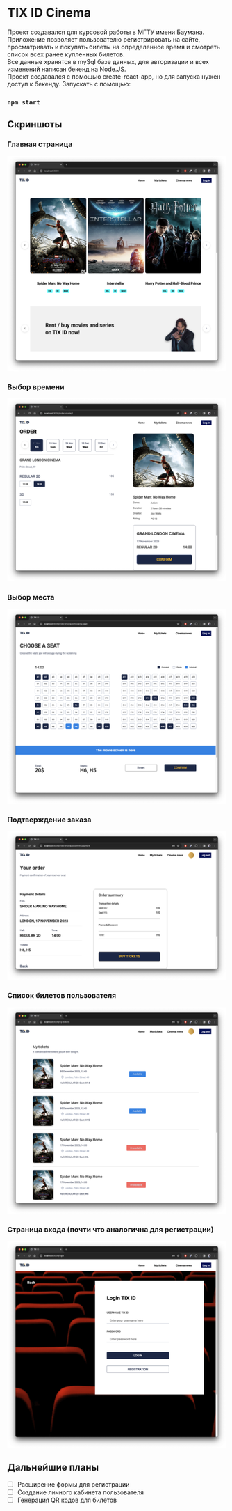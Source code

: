 # TIX ID Cinema

Проект создавался для курсовой работы в МГТУ имени Баумана.\
Приложение позволяет пользователю регистрировать на сайте, просматривать и покупать билеты на определенное время и смотреть список всех ранее купленных билетов.\
Все данные хранятся в mySql базе данных, для авторизации и всех изменений написан бекенд на Node.JS.\
Проект создавался с помощью create-react-app, но для запуска нужен доступ к бекенду. Запускать с помощью:
### `npm start`

## Скриншоты
### Главная страница
![main page](https://raw.githubusercontent.com/def1s/movie-ticket-sales/36027c3/mainpage.png)
### Выбор времени
![time selecting](https://raw.githubusercontent.com/def1s/movie-ticket-sales/36027c3/selecttime.png)
### Выбор места
![seats selecting](https://raw.githubusercontent.com/def1s/movie-ticket-sales/36027c3/selectseats.png)
### Подтверждение заказа
![confirm order](https://raw.githubusercontent.com/def1s/movie-ticket-sales/36027c3/pay.png)
### Список билетов пользователя
![tickets list](https://raw.githubusercontent.com/def1s/movie-ticket-sales/36027c3/ticketslist.png)
### Страница входа (почти что аналогична для регистрации)
![login page](https://raw.githubusercontent.com/def1s/movie-ticket-sales/36027c3/login.png)

## Дальнейшие планы
- [ ] Расширение формы для регистрации
- [ ] Создание личного кабинета пользователя
- [ ] Генерация QR кодов для билетов